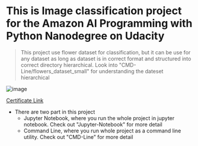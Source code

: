 # This is Image classification  project for the Amazon AI Programming with Python Nanodegree on Udacity
> This project use flower dataset for classification, but it can be use for any dataset as long as dataset is in correct format and structured into correct directory hierarchical. Look into "CMD-Line/flowers_dataset_small" for understanding the dateset hierarchical

![image](https://user-images.githubusercontent.com/91800813/234004940-2619b469-1e93-4b3b-893a-dfb54ac050a5.png)

[Certificate Link](https://drive.google.com/file/d/1NCuu7x-JIk7iJ8ZoSCSsGjbdZF3tAuyz/view?usp=share_link)

- There are two part in this project
  - Jupyter Notebook, where you run the whole project in jupyter notebook. Check out "Jupyter-Notebook" for more detail
  - Command Line, where you run whole project as a command line utility. Check out "CMD-Line" for more detail
